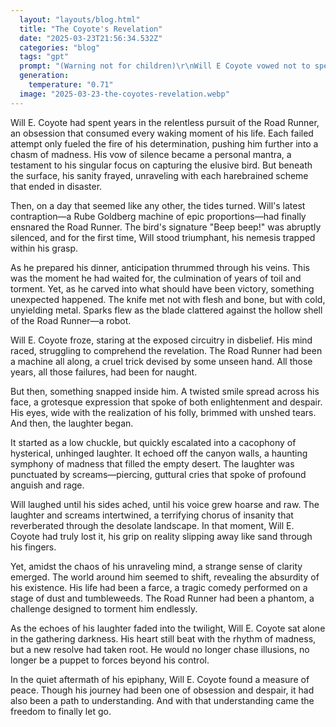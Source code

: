 ```yaml
---
  layout: "layouts/blog.html"
  title: "The Coyote's Revelation"
  date: "2025-03-23T21:56:34.532Z"
  categories: "blog"
  tags: "gpt"
  prompt: "(Warning not for children)\r\nWill E Coyote vowed not to speak until he caught Road Runner... For years he has been chasing him his sanity has slipped away... Anger inside him an obsession\r\nOne day he caught Road Runner and started making dinner.\r\nBut when Will sits down he cuts him off but then something strange happens Will starts to smile a smile of twisted happiness a smile of pure suffering and starts to laugh and scream in pain he screamed with laughter and insanity rage filled him he laughed more and more the laughter and screams were disturbing Will E Coyote lost it completely he discovered that all this time Road Runner was a robot"
  generation: 
    temperature: "0.71"
  image: "2025-03-23-the-coyotes-revelation.webp"
---
```

Will E. Coyote had spent years in the relentless pursuit of the Road Runner, an obsession that consumed every waking moment of his life. Each failed attempt only fueled the fire of his determination, pushing him further into a chasm of madness. His vow of silence became a personal mantra, a testament to his singular focus on capturing the elusive bird. But beneath the surface, his sanity frayed, unraveling with each harebrained scheme that ended in disaster.

Then, on a day that seemed like any other, the tides turned. Will's latest contraption—a Rube Goldberg machine of epic proportions—had finally ensnared the Road Runner. The bird's signature "Beep beep!" was abruptly silenced, and for the first time, Will stood triumphant, his nemesis trapped within his grasp.

As he prepared his dinner, anticipation thrummed through his veins. This was the moment he had waited for, the culmination of years of toil and torment. Yet, as he carved into what should have been victory, something unexpected happened. The knife met not with flesh and bone, but with cold, unyielding metal. Sparks flew as the blade clattered against the hollow shell of the Road Runner—a robot.

Will E. Coyote froze, staring at the exposed circuitry in disbelief. His mind raced, struggling to comprehend the revelation. The Road Runner had been a machine all along, a cruel trick devised by some unseen hand. All those years, all those failures, had been for naught.

But then, something snapped inside him. A twisted smile spread across his face, a grotesque expression that spoke of both enlightenment and despair. His eyes, wide with the realization of his folly, brimmed with unshed tears. And then, the laughter began.

It started as a low chuckle, but quickly escalated into a cacophony of hysterical, unhinged laughter. It echoed off the canyon walls, a haunting symphony of madness that filled the empty desert. The laughter was punctuated by screams—piercing, guttural cries that spoke of profound anguish and rage.

Will laughed until his sides ached, until his voice grew hoarse and raw. The laughter and screams intertwined, a terrifying chorus of insanity that reverberated through the desolate landscape. In that moment, Will E. Coyote had truly lost it, his grip on reality slipping away like sand through his fingers.

Yet, amidst the chaos of his unraveling mind, a strange sense of clarity emerged. The world around him seemed to shift, revealing the absurdity of his existence. His life had been a farce, a tragic comedy performed on a stage of dust and tumbleweeds. The Road Runner had been a phantom, a challenge designed to torment him endlessly.

As the echoes of his laughter faded into the twilight, Will E. Coyote sat alone in the gathering darkness. His heart still beat with the rhythm of madness, but a new resolve had taken root. He would no longer chase illusions, no longer be a puppet to forces beyond his control.

In the quiet aftermath of his epiphany, Will E. Coyote found a measure of peace. Though his journey had been one of obsession and despair, it had also been a path to understanding. And with that understanding came the freedom to finally let go.
